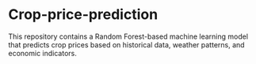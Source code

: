 # Crop-price-prediction
This repository contains a Random Forest-based machine learning model that predicts crop prices based on historical data, weather patterns, and economic indicators. 
